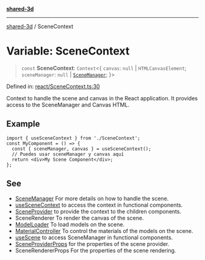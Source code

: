 [**shared-3d**](../README.md)

***

[shared-3d](../globals.md) / SceneContext

# Variable: SceneContext

> `const` **SceneContext**: `Context`\<\{ `canvas`: `null` \| `HTMLCanvasElement`; `sceneManager`: `null` \| [`SceneManager`](../classes/SceneManager.md); \}\>

Defined in: [react/SceneContext.ts:30](https://github.com/ysordo/shared-3d/blob/b750310afe185bd40b1dfb3440389c48aa09489c/src/react/SceneContext.ts#L30)

Context to handle the scene and canvas in the React application.
It provides access to the SceneManager and Canvas HTML.

## Example

```tsx
import { useSceneContext } from './SceneContext';
const MyComponent = () => {
  const { sceneManager, canvas } = useSceneContext();
  // Puedes usar sceneManager y canvas aquí
  return <div>My Scene Component</div>;
};
```

## See

 - [SceneManager](../classes/SceneManager.md) For more details on how to handle the scene.
 - [useSceneContext](../functions/useSceneContext.md) to access the context in functional components.
 - [SceneProvider](../functions/SceneProvider.md) to provide the context to the children components.
 - SceneRenderer To render the canvas of the scene.
 - [ModelLoader](../functions/ModelLoader.md) To load models on the scene.
 - [MaterialController](../functions/MaterialController.md) To control the materials of the models on the scene.
 - [useScene](../functions/useScene.md) to access SceneManager in functional components.
 - [SceneProviderProps](../interfaces/SceneProviderProps.md) for the properties of the scene provider.
 - SceneRendererProps For the properties of the scene rendering.
